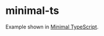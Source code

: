 # minimal-ts

Example shown in [Minimal TypeScript](https://hire.jonasgalvez.com.br/2022/jan/28/minimal-typescript).
